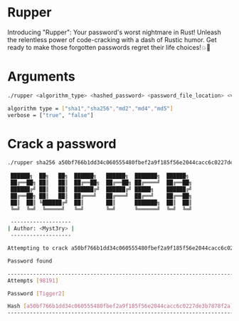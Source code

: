 # Rupper
Introducing "Rupper": Your password's worst nightmare in Rust! Unleash the relentless power of code-cracking with a dash of Rustic humor. Get ready to make those forgotten passwords regret their life choices!💥🔐
# Arguments

```bash
./rupper <algorithm_type> <hashed_password> <password_file_location> <verbose>

algorithm type = ["sha1","sha256","md2","md4","md5"]
verbose = ["true", "false"]
```

# Crack a password

```bash
./rupper sha256 a50bf766b1dd34c060555480fbef2a9f185f56e2044cacc6c0227de3b7878f2a /usr/share/dict/rockyou.txt false
     
 ██████╗  ██╗   ██╗  ██████╗   ██████╗  ███████╗  ██████╗ 
 ██╔══██╗ ██║   ██║  ██╔══██╗  ██╔══██╗ ██╔════╝  ██╔══██╗
 ██████╔╝ ██║   ██║  ██████╔╝  ██████╔╝ █████╗    ██████╔╝
 ██╔══██╗ ██║   ██║  ██╔═══╝   ██╔═══╝  ██╔══╝    ██╔══██╗
 ██║  ██║ ╚██████╔╝  ██║       ██║      ███████╗  ██║  ██║
 ╚═╝  ╚═╝  ╚═════╝   ╚═╝       ╚═╝      ╚══════╝  ╚═╝  ╚═╝

 -------------------
| Author: <Myst3ry> |
 -------------------

Attempting to crack a50bf766b1dd34c060555480fbef2a9f185f56e2044cacc6c0227de3b7878f2a

Password found

-----------------------------------------------------------------------------------
Attempts [98191]

Password [Tigger2]

Hash [a50bf766b1dd34c060555480fbef2a9f185f56e2044cacc6c0227de3b7878f2a]
-----------------------------------------------------------------------------------
```
